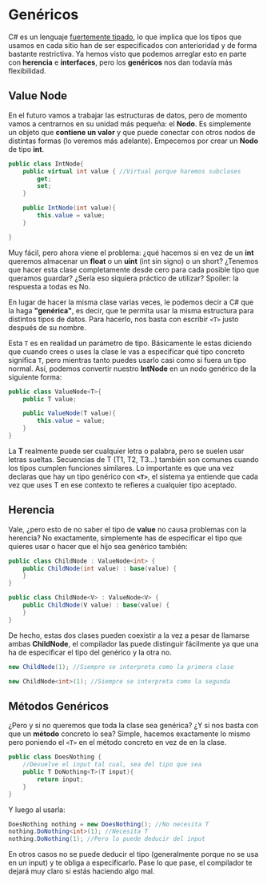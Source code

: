 # Genéricos

C# es un lenguaje [fuertemente tipado](https://blog.ticjob.es/tipado-debil-tipado-fuerte-diferencias-explicacion/), lo que implica que los tipos que usamos en cada sitio han de ser especificados con anterioridad y de forma bastante restrictiva. Ya hemos visto que podemos arreglar esto en parte con **herencia** e **interfaces**, pero los **genéricos** nos dan todavía más flexibilidad.

## Value Node

En el futuro vamos a trabajar las estructuras de datos, pero de momento vamos a centrarnos en su unidad más pequeña: el **Nodo**. Es simplemente un objeto que **contiene un valor** y que puede conectar con otros nodos de distintas formas (lo veremos más adelante). Empecemos por crear un **Nodo** de tipo **int**.

```cs
public class IntNode{
    public virtual int value { //Virtual porque haremos subclases
        get;
        set;
    }

    public IntNode(int value){
        this.value = value;
    }

}
```

Muy fácil, pero ahora viene el problema: ¿qué hacemos si en vez de un **int** queremos almacenar un **float** o un **uint** (int sin signo) o un short? ¿Tenemos que hacer esta clase completamente desde cero para cada posible tipo que queramos guardar? ¿Sería eso siquiera práctico de utilizar? Spoiler: la respuesta a todas es No.

En lugar de hacer la misma clase varias veces, le podemos decir a C# que la haga **"genérica"**, es decir, que te permita usar la misma estructura para distintos tipos de datos. Para hacerlo, nos basta con escribir `<T>` justo después de su nombre.

Esta `T` es en realidad un parámetro de tipo. Básicamente le estas diciendo que cuando crees o uses la clase le vas a especificar qué tipo concreto significa `T`, pero mientras tanto puedes usarlo casi como si fuera un tipo normal. Así, podemos convertir nuestro **IntNode** en un nodo genérico de la siguiente forma:

```cs
public class ValueNode<T>{
    public T value;

    public ValueNode(T value){
        this.value = value;
    }
}

```

La **T** realmente puede ser cualquier letra o palabra, pero se suelen usar letras sueltas. Secuencias de T (T1, T2, T3...) también son comunes cuando los tipos cumplen funciones similares. Lo importante es que una vez declaras que hay un tipo genérico con **`<T>`**, el sistema ya entiende que cada vez que uses T en ese contexto te refieres a cualquier tipo aceptado.

## Herencia

Vale, ¿pero esto de no saber el tipo de **value** no causa problemas con la herencia? No exactamente, simplemente has de especificar el tipo que quieres usar o hacer que el hijo sea genérico también:

```cs
public class ChildNode : ValueNode<int> {
    public ChildNode(int value) : base(value) {
    }
}

public class ChildNode<V> : ValueNode<V> {
    public ChildNode(V value) : base(value) {
    }
}
```

De hecho, estas dos clases pueden coexistir a la vez a pesar de llamarse ambas **ChildNode**, el compilador las puede distinguir fácilmente ya que una ha de especificar el tipo del genérico y la otra no.

```cs
new ChildNode(1); //Siempre se interpreta como la primera clase

new ChildNode<int>(1); //Siempre se interpreta como la segunda
```

## Métodos Genéricos

¿Pero y si no queremos que toda la clase sea genérica? ¿Y si nos basta con que un **método** concreto lo sea? Simple, hacemos exactamente lo mismo pero poniendo el `<T>` en el método concreto en vez de en la clase.

```cs
public class DoesNothing {
    //Devuelve el input tal cual, sea del tipo que sea
    public T DoNothing<T>(T input){
        return input;
    }
}
```

Y luego al usarla:

```cs
DoesNothing nothing = new DoesNothing(); //No necesita T
nothing.DoNothing<int>(1); //Necesita T
nothing.DoNothing(1); //Pero lo puede deducir del input
```

En otros casos no se puede deducir el tipo (generalmente porque no se usa en un input) y te obliga a especificarlo. Pase lo que pase, el compilador te dejará muy claro si estás haciendo algo mal.
